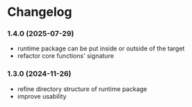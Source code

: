 # Changelog

### 1.4.0 (2025-07-29)

- runtime package can be put inside or outside of the target
- refactor core functions' signature

### 1.3.0 (2024-11-26)

- refine directory structure of runtime package
- improve usability
